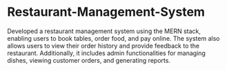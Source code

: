 # Restaurant-Management-System
Developed a restaurant management system using the MERN stack, enabling users to book tables, order food, and pay online. The system also allows users to view their order history and provide feedback to the restaurant. Additionally, it includes admin functionalities for managing dishes, viewing customer orders, and generating reports.

